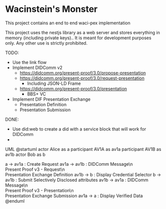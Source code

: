 # Wacinstein's Monster

This project contains an end to end waci-pex implementation

This project uses the nestjs library as a web server and stores everything in memory (including private keys).. It is meant for development purposes only. Any other use is strictly prohibited.

TODO:

- Use the link flow
- Implement DIDComm v2
  - https://didcomm.org/present-proof/3.0/propose-presentation
  - https://didcomm.org/present-proof/3.0/request-presentation
    - Including JSON-LD Frame
  - https://didcomm.org/present-proof/3.0/presentation
    - BBS+ VC
- Implement DIF Presentation Exchange
  - Presentation Definition
  - Presentation Submission

DONE:

- Use did:web to create a did with a service block that will work for DIDComm
-

UML
@startuml
actor Alice as a
participant AV1A as av1a
participant AV1B as av1b
actor Bob as b

a -> av1a : Create Request
av1a -> av1b : DIDComm Message\n\
 Present Proof v3 - Request\n\
 Presentation Exchange Definition
av1b -> b : Display Credential Selector
b -> av1b : Submit Selectively Disclosed attributes
av1b -> av1a : DIDComm Message\n\
 Present Proof v3 - Presentation\n\
 Presentation Exchange Submission
av1a -> a : Display Verified Data
@enduml
